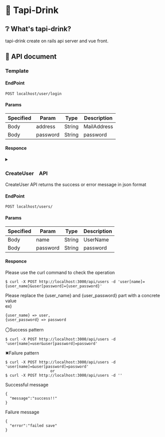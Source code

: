 # 🥛 Tapi-Drink

## ❔ What's tapi-drink?
tapi-drink create on rails api server and vue front.

## 📝 API document

<!-- this is a template. -->

### Template
#### EndPoint
```
POST localhost/user/login
```
#### Params
|Specified  |Param  |Type  |Description  |
|-----------|-------|------|-------------|
|Body       |address  |String  |MailAddress  |
|Body       |password  |String  |password  |
#### Responce
<details><summary></summary><div>

```
{
  "user_id": 1,
  "user_name": "test"
}
```

</div></details>
<!-- template end -->

### CreateUser　API
CreateUser API returns the success or error message in json format
#### EndPoint
```
POST localhost/users/
```
#### Params
|Specified  |Param  |Type  |Description  |
|-----------|-------|------|-------------|
|Body       |name  |String  |UserName  |
|Body       |password  |String  |password  |
#### Responce
Please use the curl command to check the operation

```
$ curl -X POST http://localhost:3000/api/users -d 'user[name]={user_name}&user[password]={user_password}'
```

Please replace the {user_name} and {user_password} part with a concrete value  
ex)  
```
{user_name} => user,
{user_password} => password
```

〇Success pattern

```
$ curl -X POST http://localhost:3000/api/users -d 'user[name]=user&user[password]=password'
```

✖Failure pattern

```
$ curl -X POST http://localhost:3000/api/users -d 'user[name]=&user[password]=password'
                    or
$ curl -X POST http://localhost:3000/api/users -d ''
```

Successful message
  
```
{
  "message":"success!!"
}
```

Failure message
  
```
{
  "error":"failed save"
}
```
